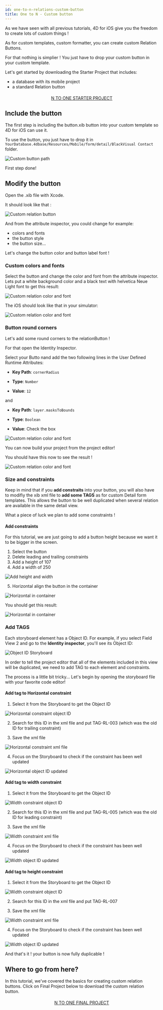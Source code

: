 ```yaml
---
id: one-to-n-relations-custom-button
title: One to N - Custom button
---
```


As we have seen with all previous tutorials, 4D for iOS give you the freedom to create lots of custom things !

As for custom templates, custom formatter, you can create custom Relation Buttons.

For that nothing is simplier ! You just have to drop your custom button in your custom template.

Let's get started by downloading the Starter Project that includes:

* a database with its mobile project
* a standard Relation button

<div style="text-align: center; margin-top: 20px; margin-bottom: 20px">
  <p>
    

<a class="button"
href="../assets/en/relations/TimerKeeper.4dbase.zip">N TO ONE STARTER PROJECT</a>

  </p>
</div>

## Include the button

The first step is including the button.xib button into your custom template so 4D for iOS can use it.

To use the button, you just have to drop it in ```YourDatabase.4dbase/Resources/Mobile/form/detail/BlackVisual Contact``` folder.

![Custom button path](assets/en/relations/Relation-custom-button-path.png)

First step done!

## Modify the button

Open the .xib file with Xcode.

It should look like that :

![Custom relation button](assets/en/relations/Relations-custom-button-relationButton-4D-for-iOS.png)

And from the attribute inspector, you could change for example:

* colors and fonts
* the button style
* the button size...

Let's change the button color and button label font !

### Custom colors and fonts

Select the button and change the color and font from the attribute inspector. Lets put a white background color and a black text with helvetica Neue Light font to get this result:

![Custom relation color and font](assets/en/relations/Custom-relation-button-color-and-font.png)

The iOS should look like that in your simulator:

![Custom relation color and font](assets/en/relations/Custom-relation-button-color-and-font.png)

### Button round corners

Let's add some round corners to the relationButton !

For that open the Identity Inspector.

Select your Butto nand add the two following lines in the User Defined Runtime Attributes:

* **Key Path**: ```cornerRadius```

* **Type**: ```Number```

* **Value**: ```12```

and

* **Key Path**: ```layer.masksToBounds```

* **Type**: ```Boolean```

* **Value**: Check the box

![Custom relation color and font](assets/en/relations/Custom-relation-button-color-and-font.png)

You can now build your project from the project editor!

You should have this now to see the result !

![Custom relation color and font](assets/en/relations/Custom-relation-button-round-corners.png)

### Size and constraints

Keep in mind that if you **add constraits** into your button, you will also have to modifiy the xib xml file to **add some TAGS** as for custom Detail form templates. This allows the button to be well duplicated when several relation are available in the same detail view.

What a piece of luck we plan to add some constraints !

#### Add constraints

For this tutorial, we are just going to add a button height because we want it to be bigger in the screen.

1. Select the button
2. Delete leading and trailing constraints
3. Add a height of 107
4. Add a width of 250

![Add height and width](assets/en/relations/Button-width-height-contraints.png)

5. Horizontal align the button in the container

![Horizontal in container](assets/en/relations/Horizontal-align-in-the-container.png)

You should get this result:

![Horizontal in container](assets/en/relations/Custom-relation-button-constraints.png)

### Add TAGS

Each storyboard element has a Object ID. For example, if you select Field View 2 and go to the **Identity inspector**, you'll see its Object ID:

![Object ID Storyboard](assets/en/relations/Custom-button-object-id-storyboard.png)

In order to tell the project editor that all of the elements included in this view will be duplicated, we need to add TAG to each element and constraints.

The process is a little bit tricky... Let's begin by opening the storyboard file with your favorite code editor!

#### Add tag to Horizontal constraint

1. Select it from the Storyboard to get the Object ID

![Horizontal constraint object ID](assets/en/relations/Horizontal-constraint-object-ID.png)

2. Search for this ID in the xml file and put TAG-RL-003 (which was the old ID for trailing constraint)

3. Save the xml file

![Horizontal constraint xml file](assets/en/relations/Horizontal-constraint-xml-file.png)

4. Focus on the Storyboard to check if the constraint has been well updated

![Horizontal object ID updated](assets/en/relations/Horizontal-object-id-updated.png)

#### Add tag to width constraint

1. Select it from the Storyboard to get the Object ID

![Width constraint object ID](assets/en/relations/Relation-button-width-constraint-object-ID.png)

2. Search for this ID in the xml file and put TAG-RL-005 (which was the old ID for leading constraint)

3. Save the xml file

![Width constraint xml file](assets/en/relations/Width-constraint-xml-file.png)

4. Focus on the Storyboard to check if the constraint has been well updated

![Width object ID updated](assets/en/relations/Width-object-id-updated.png)

#### Add tag to height constraint

1. Select it from the Storyboard to get the Object ID

![Width constraint object ID](assets/en/relations/Relation-button-height-constraint-object-ID.png)

2. Search for this ID in the xml file and put TAG-RL-007

3. Save the xml file

![Width constraint xml file](assets/en/relations/Height-constraint-xml-file.png)

4. Focus on the Storyboard to check if the constraint has been well updated

![Width object ID updated](assets/en/relations/Height-object-id-updated.png)

And that's it ! your button is now fully duplicable !

## Where to go from here?

In this tutorial, we've covered the basics for creating custom relation buttons. Click on Final Project below to download the custom relation button.

<div style="text-align: center; margin-top: 20px; margin-bottom: 20px">
  <p>
    

<a class="button"
href="../assets/en/relations/TimerKeeper.4dbase.zip">N TO ONE FINAL PROJECT</a>

  </p>
</div>